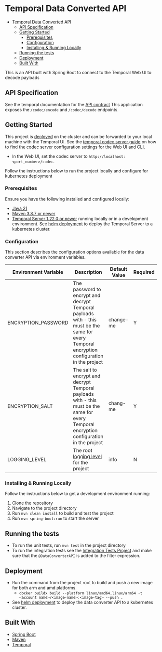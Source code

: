 # Temporal Data Converted API

<!-- TOC -->
* [Temporal Data Converted API](#temporal-data-converted-api)
  * [API Specification](#api-specification)
  * [Getting Started](#getting-started)
    * [Prerequisites](#prerequisites)
    * [Configuration](#configuration)
    * [Installing & Running Locally](#installing--running-locally)
  * [Running the tests](#running-the-tests)
  * [Deployment](#deployment)
  * [Built With](#built-with)
<!-- TOC -->

This is an API built with Spring Boot to connect to the Temporal Web UI to decode payloads

## API Specification

See the temporal documentation for
the [API contract](https://docs.temporal.io/production-deployment/data-encryption#api-contract-specifications) This
application exposes the `/codec/encode` and `/codec/decode` endpoints.

## Getting Started

This project is [deployed](../deployment/helm) on the cluster and can be forwarded to your local machine with the
Temporal UI.
See
the [temporal codec server guide](https://docs.temporal.io/production-deployment/data-encryption#set-your-codec-server-endpoints-with-web-ui-and-cli)
on how to find the codec server configuration settings for the Web UI and CLI.

- In the Web UI, set the codec server to `http://localhost:<port_number>/codec`.

Follow the instructions below to run the project locally and configure for kubernetes deployment

### Prerequisites

Ensure you have the following installed and configured locally:

- [Java 21](https://www.oracle.com/java/technologies/downloads/#java21)
- [Maven 3.8.7 or newer](https://maven.apache.org/download.cgi)
- [Temporal Server 1.22.0 or newer](https://learn.temporal.io/getting_started/java/dev_environment/) running locally or
  in a development environment. See [helm deployment](../deployment/helm) to deploy the Temporal Server to a kubernetes
  cluster.

### Configuration

This section describes the configuration options available for the data converter API via environment variables.

| Environment Variable | Description                                                                                                                                                             | Default Value | Required |
|----------------------|-------------------------------------------------------------------------------------------------------------------------------------------------------------------------|---------------|----------| 
| ENCRYPTION_PASSWORD  | The password to encrypt and decrypt Temporal payloads with - this must be the same for every Temporal encryption configuration in the project                           | change-me     | Y        |
| ENCRYPTION_SALT      | The salt to encrypt and decrypt Temporal payloads with - this must be the same for every Temporal encryption configuration in the project                               | chang-me      | Y        |
| LOGGING_LEVEL        | The root [logging level](https://docs.spring.io/spring-boot/docs/2.1.13.RELEASE/reference/html/boot-features-logging.html#boot-features-logging-format) for the project | info          | N        |

### Installing & Running Locally

Follow the instructions below to get a development environment running:

1. Clone the repository
2. Navigate to the project directory
3. Run `mvn clean install` to build and test the project
4. Run `mvn spring-boot:run` to start the server

## Running the tests

- To run the unit tests, run `mvn test` in the project directory
- To run the integration tests see the [Integration Tests Project](../integration-tests)
  and make sure that the `@DataConverterAPI` is added to the filter expression.

## Deployment

- Run the command from the project root to build and push a new image for both arm and amd platforms.
    - `docker buildx build --platform linux/amd64,linux/arm64 -t <account name>/<image-name>:<image-tag> --push .`
- See [helm deployment](../deployment/helm) to deploy the data converter API to a kubernetes cluster.

## Built With

- [Spring Boot](https://spring.io/projects/spring-boot)
- [Maven](https://maven.apache.org/)
- [Temporal](https://temporal.io/)
